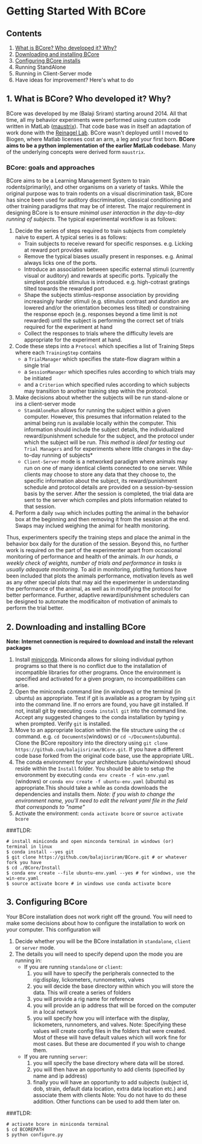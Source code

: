 # Getting Started With BCore

## Contents
1. [What is BCore? Who developed it? Why?](#1)
2. [Downloading and installing BCore](#2)
3. [Configuring BCore installs](#3)
4. Running StandAlone
5. Running in Client-Server mode
6. Have ideas for improvement? Here's what to do

## <a name="1"></a>1. What is BCore? Who developed it? Why?
BCore was developed by me (Balaji Sriram) starting around 2014. All that time, all my behavior experiments were performed using custom code written in MatLab ([maustrix](https://github.com/balajisriram/maustrix)). That code base was in itself an adaptation of work done with the [Reinagel Lab](http://www.ratrix.org/). BCore wasn't deployed until I moved to Biogen, where Matlab licenses cost an arm, a leg and your first born. **BCore aims to be a python implementation of the earlier MatLab codebase**. Many of the underlying concepts were derived form `maustrix`. 
### BCore: goals and approaches
BCore aims to be a Learning Management System to train rodents(primarily), and other organisms on a variety of tasks. While the original purpose was to train rodents on a visual discrimination task, BCore has since been used for auditory discrimination, classical conditioning and other training paradigms that may be of interest. The major requirement in designing BCore is to ensure *minimal user interaction in the day-to-day running of subjects*. 
The typical experimental workflow is as follows:

1. Decide the series of steps required to train subjects from completely naive to expert. A typical series is as follows:
    * Train subjects to receive reward for specific responses. e.g. Licking at reward port provides water.
    * Remove the typical biases usually present in responses. e.g. Animal always licks one of the ports.
    * Introduce an association between specific external stimuli (currently visual or auditory) and rewards at specific ports. Typically the simplest possible stimulus is introduced. e.g. high-cotrast gratings tilted towards the rewarded port
    * Shape the subjects stimlus-response association by providing increasingly harder stimuli (e.g. stimulus contrast and duration are lowered and/or the orientation becomes less tilted) or constraining the response epoch (e.g. responses beyond a time limit is not rewarded) until the subject is performing the correct set of trials required for the experiment at hand
    * Collect the responses to trials where the difficulty levels are appropriate for the experiment at hand.
2. Code these steps into a `Protocol` which specifies a list of Training Steps where each `TrainingStep` contains
    * a `TrialManager` which specifies the state-flow diagram within a single trial
    * a `SessionManager` which specifies rules according to which trials may be initiated
    * and a `Criterion` which specified rules according to which subjects may transition to another training step within the protocol.
3. Make decisions about whether the subjects will be run stand-alone or ins a client-server mode
    * `StandAloneRun` allows for running the subject within a given computer. However, this presumes that information related to the animal being run is available locally within the computer. This information should include the subject details, the individualized reward/punishment schedule for the subject, and the protocol under which the subject will be run. *This method is ideal for testing out* `Trial Managers` and for experiments where little changes in the day-to-day running of subjects*
    * `Client-Server` mode is a networked paradigm where animals may run on one of many identical clients connected to one server. While clients may choose to store any data that they choose to, the specific information about the subject, its reward/punishment schedule and protocol details are provided on a session-by-session basis by the server. After the session is completed, the trial data are sent to the server which compiles and plots information related to that session.
4. Perform a daily `swap` which includes putting the animal in the behavior box at the beginning and then removing it from the session at the end. Swaps may inclued weighing the animal for health monitoring.

Thus, experimenters specify the training steps and place the animal in the behavior box daily for the duration of the session. Beyond this, no further work is required on the part of the experimenter apart from occasional monitoring of performance and health of the animals. *In our hands, a weekly check of weights, number of trials and performance in tasks is usually adequate monitoring*. To aid in monitoring, plotting funtions have been included that plots the animals performance, motivation levels as well as any other special plots that may aid the experimenter in understanding the performance of the animal, as well as in modifying the protocol for better performance. Further, adaptive reward/punishment schedulers can be designed to automate the modificaiton of motivation of animals to perform the trial better.

## <a name="2"></a>2. Downloading and installing BCore
**Note: Internet connection is required to download and install the relevant packages**

1. Install [miniconda](https://docs.conda.io/en/latest/miniconda.html). Miniconda allows for siloing individual python programs so that there is no conflict due to the installation of incompatible libraries for other programs. Once the environment is specified and activated for a given program, no incompatibilities can arise.
2. Open the miniconda command line (in windows) or the terminal (in ubuntu) as appropriate. Test if git is available as a program by typing `git` into the command line. If no errors are found, you have git installed. If not, install git by executing `conda install git` into the command line. Accept any suggested changes to the conda installation by typing `y` when prompted. Verify `git` is installed.
3. Move to an appropriate location within the file structure using the `cd` command. e.g. `cd Documents`(windows) or `cd ~/Documents`(ubuntu). Clone the BCore repository into the directory using `git clone https://github.com/balajisriram/BCore.git`. If you have a different code base forked from the original code base, use the appropriate URL.
4. The conda environment for your architecture (ubuntu/windows) shoud reside within the `Install` folder. You should be able to setup the envoronment by executing `conda env create -f win-env.yaml` (windows) or `conda env create -f ubuntu-env.yaml` (ubuntu) as appropriate.This should take a while as conda downloads the dependencies and installs them. *Note: if you wish to change the environment name, you'll need to edit the relvant yaml file in the field that corresponds to "name"*
5. Activate the environment: `conda activate bcore` or `source activate bcore`

###TLDR:

	# install miniconda and open minconda terminal in windows (or) terminal in linux
	$ conda install --yes git
	$ git clone https://github.com/balajisriram/BCore.git # or whatever fork you have
	$ cd ./BCore/Install
	$ conda env create --file ubuntu-env.yaml --yes # for windows, use the win-env.yaml
	$ source activate bcore # in windows use conda activate bcore


## <a name="3"></a>3. Configuring BCore
Your BCore installation does not work right off the ground. You will need to make some decisions about how to configure the installation to work on your computer. This configuration will

1. Decide whether you will be the BCore installation in `standalone`, `client` or `server` mode.
2. The details you will need to specify depend upon the mode you are running in:
	- If you are running `standalone` or `client`:
        1. you will have to specify the peripherals connected to the rig:display, lickometers, runnometers, valves
        2. you will decide the base directory within which you will store the data. This will create a series of folders
        3. you will provide a rig name for reference
        4. you will provide an ip address that will be forced on the computer in a local network
        5. you will specify how you will interface with the display, lickometers, runnometers, and valves.
        Note: Specifying these values will create config files in the folders that were created. Most of these will have default values which will work fine for most cases. But these are documented if you wish to change them.
    - If you are running `server`:
        1. you will specify the base directory where data will be stored.
        2. you will then have an opportunity to add clients (specified by name and ip address)
        3. finally you will have an opportunity to add subjects (subject id, dob, strain, default data location, extra data location etc.) and associate them with clients
        Note: You do not have to do these addition. Other functions can be used to add them later on.

###TLDR:
        
	# activate bcore in miniconda terminal
	$ cd BCOREPATH
	$ python configure.py
